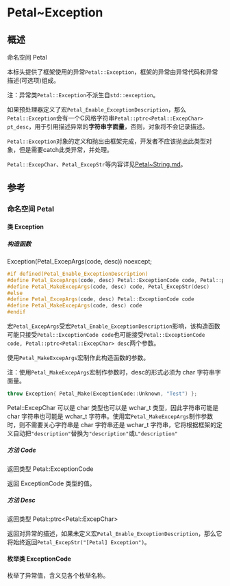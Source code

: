 # Petal~Exception

## 概述

命名空间 Petal  

本标头提供了框架使用的异常`Petal::Exception`，框架的异常由异常代码和异常描述(可选项)组成。  

注：异常类`Petal::Exception`不派生自`std::exception`。  

如果预处理器定义了宏`Petal_Enable_ExceptionDescription`，那么`Petal::Exception`会有一个C风格字符串`Petal::ptrc<Petal::ExcepChar> pt_desc`，用于引用描述异常的**字符串字面量**，否则，对象将不会记录描述。  

`Petal::Exception`对象的定义和抛出由框架完成，开发者不应该抛出此类型对象，但是需要catch此类异常，并处理。  

`Petal::ExcepChar`、`Petal_ExcepStr`等内容详见[Petal~String.md](Petal~String.md)。  

## 参考

### 命名空间 Petal

#### 类 Exception

##### 构造函数

Exception(Petal_ExcepArgs(code, desc)) noexcept;

```cpp
#if defined(Petal_Enable_ExceptionDescription)
#define Petal_ExcepArgs(code, desc) Petal::ExceptionCode code, Petal::ptrc<Petal::ExcepChar> desc
#define Petal_MakeExcepArgs(code, desc) code, Petal_ExcepStr(desc)
#else
#define Petal_ExcepArgs(code, desc) Petal::ExceptionCode code
#define Petal_MakeExcepArgs(code, desc) code
#endif
```

宏`Petal_ExcepArgs`受宏`Petal_Enable_ExceptionDescription`影响，该构造函数可能只接受`Petal::ExceptionCode code`也可能接受`Petal::ExceptionCode code, Petal::ptrc<Petal::ExcepChar> desc`两个参数。

使用`Petal_MakeExcepArgs`宏制作此构造函数的参数。

注：使用`Petal_MakeExcepArgs`宏制作参数时，desc的形式必须为 char 字符串字面量。
```cpp
throw Exception{ Petal_Make(ExceptionCode::Unknown, "Test") };
```
Petal::ExcepChar 可以是 char 类型也可以是 wchar_t 类型，因此字符串可能是 char 字符串也可能是 wchar_t 字符串。使用宏`Petal_MakeExcepArgs`制作参数时，则不需要关心字符串是 char 字符串还是 wchar_t 字符串，它将根据框架的定义自动把`"description"`替换为`"description"`或`L"description"`

##### 方法 Code

返回类型 Petal::ExceptionCode  

返回 ExceptionCode 类型的值。  

##### 方法 Desc

返回类型 Petal::ptrc&lt;Petal::ExcepChar>  

返回对异常的描述，如果未定义宏`Petal_Enable_ExceptionDescription`，那么它将始终返回`Petal_ExcepStr("[Petal] Exception")`。  

#### 枚举类 ExceptionCode

枚举了异常值，含义见各个枚举名称。  
